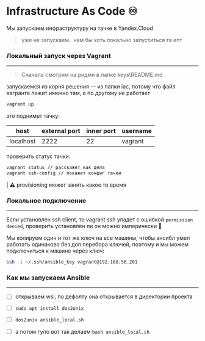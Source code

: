 # Infrastructure As Code ♾️

Мы запускаем инфраструктуру на тачке в Yandex.Cloud

> уже не запускаем.. нам бы хоть локально запуститься та епт

### Локальный запуск через Vagrant
----

> Сначала смотрим на ридми в папке keys\README.md

запускаемся из корня решения &mdash; из папки iac, потому что файл вагранта лежит именно там, а по другому не работает

```zsh
vagrant up
```

это поднимет тачку:

|host|external port| inner port|username|
|----|-------------|-----------|--------|
|localhost|   2222 	 |	 22    | vagrant|

проверить статус тачки:
```zsh
vagrant status // расскажет как дела
vagrant ssh-config // покажет конфиг тачки
```

| ⚠️ provisioning может занять какое то время

### Локальное подключение

----

Если установлен ssh client, то vagrant ssh упадет с ошибкой
`permission denied`, проверить установлен ли он можно имперически 🤑

Мы копируем один и тот же ключ на все машины, чтобы ансибл умел работать одинаково без доп перебора ключей, поэтому и мы можем подключиться к машине через ключ:
```zsh
ssh -i ~/.ssh/ansible_key vagrant@192.168.56.201
```

### Как мы запускаем Ansible

----

- [ ] открываем wsl, по дефолту она открывается в директории проекта

- [ ] `sudo apt install dos2unix`

- [ ] `dos2unix ansible_local.sh`
 
- [ ] а потом тупо вот так делаем `bash ansible_local.sh`
